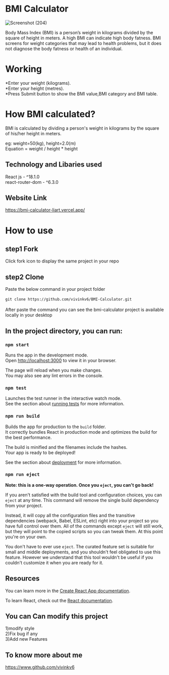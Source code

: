 
# BMI Calculator

![Screenshot (204)](https://user-images.githubusercontent.com/102971812/173192422-ce178c36-3ce5-46a3-a7cf-e2267e9517c0.png)

Body Mass Index (BMI) is a person’s weight in kilograms  divided by the square of height in meters. A high BMI can indicate high body fatness. BMI screens for weight categories that may lead to health problems, but it does not diagnose the body fatness or health of an individual.


# Working

*Enter your weight (kilograms).<br>
*Enter your height (metres).<br>
*Press Submit button to show the BMI value,BMI category and BMI table.

# How BMI calculated?

BMI is calculated by dividing a person's weight in kilograms by the square of his/her height in meters. <br>

eg: weight=50(kg), height=2.0(m)<br>
Equation = weight / height * height


## Technology and Libaries used

React js - ^18.1.0<br>
react-router-dom - ^6.3.0

## Website Link

https://bmi-calculator-liart.vercel.app/

# How to use

## step1 Fork<br>

Click fork icon to display the same project in your repo

## step2 Clone

Paste the below command in your project folder<br><br>
`git clone https://github.com/vivinkv6/BMI-Calculator.git`<br><br>
After paste the command you can see the bmi-calculator project is available locally in your desktop

## In the project directory, you can run:

### `npm start`

Runs the app in the development mode.\
Open [http://localhost:3000](http://localhost:3000) to view it in your browser.

The page will reload when you make changes.\
You may also see any lint errors in the console.

### `npm test`

Launches the test runner in the interactive watch mode.\
See the section about [running tests](https://facebook.github.io/create-react-app/docs/running-tests) for more information.

### `npm run build`

Builds the app for production to the `build` folder.\
It correctly bundles React in production mode and optimizes the build for the best performance.

The build is minified and the filenames include the hashes.\
Your app is ready to be deployed!

See the section about [deployment](https://facebook.github.io/create-react-app/docs/deployment) for more information.

### `npm run eject`

**Note: this is a one-way operation. Once you `eject`, you can't go back!**

If you aren't satisfied with the build tool and configuration choices, you can `eject` at any time. This command will remove the single build dependency from your project.

Instead, it will copy all the configuration files and the transitive dependencies (webpack, Babel, ESLint, etc) right into your project so you have full control over them. All of the commands except `eject` will still work, but they will point to the copied scripts so you can tweak them. At this point you're on your own.

You don't have to ever use `eject`. The curated feature set is suitable for small and middle deployments, and you shouldn't feel obligated to use this feature. However we understand that this tool wouldn't be useful if you couldn't customize it when you are ready for it.

## Resources

You can learn more in the [Create React App documentation](https://facebook.github.io/create-react-app/docs/getting-started).

To learn React, check out the [React documentation](https://reactjs.org/).

## You can Can modify this project

1)modify style<br>
2)Fix bug if any<br>
3)Add new Features

## To know more about me

https://www.github.com/vivinkv6
